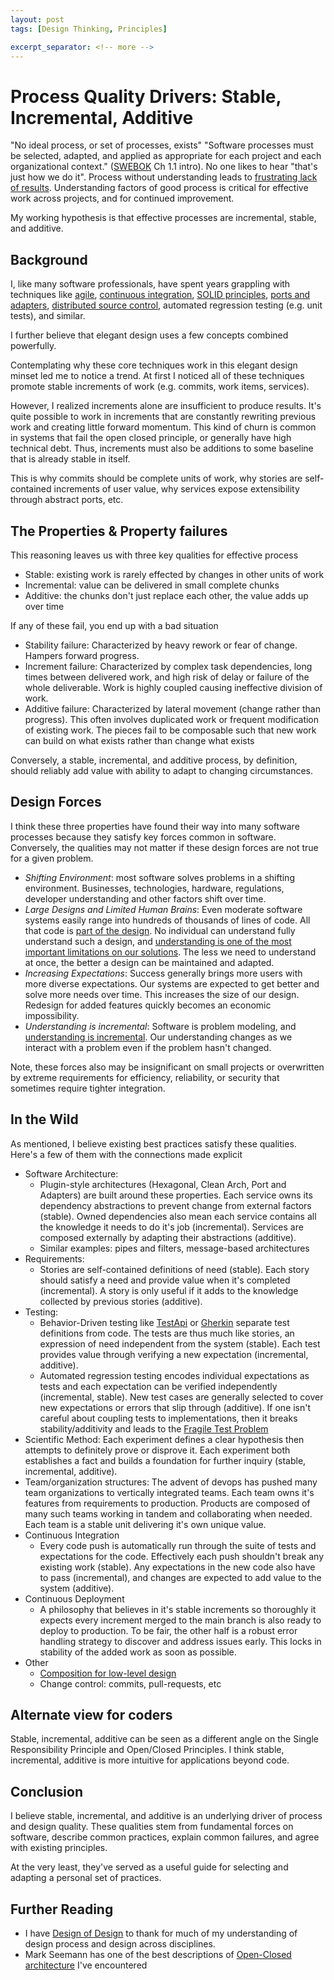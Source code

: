 ```yaml
---
layout: post
tags: [Design Thinking, Principles]

excerpt_separator: <!-- more -->
---
```


# Process Quality Drivers: Stable, Incremental, Additive

<!-- TODO: This is one worth having reviewed before I release it -->

"No ideal process, or set of processes, exists" "Software processes must be selected, adapted, and applied as appropriate for each project and each organizational context." ([SWEBOK](https://www.computer.org/education/bodies-of-knowledge/software-engineering/v3) Ch 1.1 intro). No one likes to hear "that's just how we do it". Process without understanding leads to [frustrating lack of results](https://stevemcconnell.com/articles/cargo-cult-software-engineering/). Understanding factors of good process is critical for effective work across projects, and for continued improvement.

My working hypothesis is that effective processes are incremental, stable, and additive.

<!-- more -->


## Background

I, like many software professionals, have spent years grappling with techniques like [agile](https://agilemanifesto.org/), [continuous integration](https://en.wikipedia.org/wiki/Continuous_integration), [SOLID principles](https://en.wikipedia.org/wiki/SOLID), [ports and adapters](https://blog.ploeh.dk/2013/12/03/layers-onions-ports-adapters-its-all-the-same/), [distributed source control](https://en.wikipedia.org/wiki/Distributed_version_control), automated regression testing (e.g. unit tests), and similar.

I further believe that elegant design uses a few concepts combined powerfully.

Contemplating why these core techniques work in this elegant design minset led me to notice a trend. At first I noticed all of these techniques promote stable increments of work (e.g. commits, work items, services).

However, I realized increments alone are insufficient to produce results. It's quite possible to work in increments that are constantly rewriting previous work and creating little forward momentum. This kind of churn is common in systems that fail the open closed principle, or generally have high technical debt. Thus, increments must also be additions to some baseline that is already stable in itself. 

This is why commits should be complete units of work, why stories are self-contained increments of user value, why services expose extensibility through abstract ports, etc.


## The Properties & Property failures

This reasoning leaves us with three key qualities for effective process
- Stable: existing work is rarely effected by changes in other units of work
- Incremental: value can be delivered in small complete chunks
- Additive: the chunks don't just replace each other, the value adds up over time

If any of these fail, you end up with a bad situation

- Stability failure: Characterized by heavy rework or fear of change. Hampers forward progress.
- Increment failure: Characterized by complex task dependencies, long times between delivered work, and high risk of delay or failure of the whole deliverable. Work is highly coupled causing ineffective division of work.
- Additive failure: Characterized by lateral movement (change rather than progress). This often involves duplicated work or frequent modification of existing work. The pieces fail to be composable such that new work can build on what exists rather than change what exists

Conversely, a stable, incremental, and additive process, by definition, should reliably add value with ability to adapt to changing circumstances.

## Design Forces

I think these three properties have found their way into many software processes because they satisfy key forces common in software. Conversely, the qualities may not matter if these design forces are not true for a given problem.

- *Shifting Environment*: most software solves problems in a shifting environment. Businesses, technologies, hardware, regulations, developer understanding and other factors shift over time.
- *Large Designs and Limited Human Brains*: Even moderate software systems easily range into hundreds of thousands of lines of code. All that code is [part of the design](https://www.developerdotstar.com/mag/articles/reeves_design.html). No individual can understand fully understand such a design, and [understanding is one of the most important limitations on our solutions](https://dl.acm.org/doi/10.1145/355604.361591). The less we need to understand at once, the better a design can be maintained and adapted.
- *Increasing Expectations*: Success generally brings more users with more diverse expectations. Our systems are expected to get better and solve more needs over time. This increases the size of our design. Redesign for added features quickly becomes an economic impossibility.
- *Understanding is incremental*: Software is problem modeling, and [understanding is incremental](https://en.wikipedia.org/wiki/Scientific_method). Our understanding changes as we interact with a problem even if the problem hasn't changed.

Note, these forces also may be insignificant on small projects or overwritten by extreme requirements for efficiency, reliability, or security that sometimes require tighter integration.


## In the Wild

As mentioned, I believe existing best practices satisfy these qualities. Here's a few of them with the connections made explicit

- Software Architecture: 
  - Plugin-style architectures (Hexagonal, Clean Arch, Port and Adapters) are built around these properties. Each service owns its dependency abstractions to prevent change from external factors (stable). Owned dependencies also mean each service contains all the knowledge it needs to do it's job (incremental). Services are composed externally by adapting their abstractions (additive).
  - Similar examples: pipes and filters, message-based architectures 
- Requirements: 
  - Stories are self-contained definitions of need (stable). Each story should satisfy a need and provide value when it's completed (incremental). A story is only useful if it adds to the knowledge collected by previous stories (additive).
- Testing: 
  - Behavior-Driven testing like [TestApi](../_posts/2020-08-21-Test-Api-InPractice.md) or [Gherkin](https://specflow.org/learn/gherkin/) separate test definitions from code. The tests are thus much like stories, an expression of need independent from the system (stable). Each test provides value through verifying a new expectation (incremental, additive).
  - Automated regression testing encodes individual expectations as tests and each expectation can be verified independently (incremental, stable). New test cases are generally selected to cover new expectations or errors that slip through (additive). If one isn't careful about coupling tests to implementations, then it breaks stability/additivity and leads to the [Fragile Test Problem](http://xunitpatterns.com/Fragile%20Test.html)
- Scientific Method: Each experiment defines a clear hypothesis then attempts to definitely prove or disprove it. Each experiment both establishes a fact and builds a foundation for further inquiry (stable, incremental, additive).
- Team/organization structures: The advent of devops has pushed many team organizations to vertically integrated teams. Each team owns it's features from requirements to production. Products are composed of many such teams working in tandem and collaborating when needed. Each team is a stable unit delivering it's own unique value.
- Continuous Integration 
  - Every code push is automatically run through the suite of tests and expectations for the code. Effectively each push shouldn't break any existing work (stable). Any expectations in the new code also have to pass (incremental), and changes are expected to add value to the system (additive). 
- Continuous Deployment
  - A philosophy that believes in it's stable increments so thoroughly it expects every increment merged to the main branch is also ready to deploy to production. To be fair, the other half is a robust error handling strategy to discover and address issues early. This locks in stability of the added work as soon as possible.
- Other
  - [Composition for low-level design](https://fsharpforfunandprofit.com/composition/)
  - Change control: commits, pull-requests, etc

## Alternate view for coders

Stable, incremental, additive can be seen as a different angle on the Single Responsibility Principle and Open/Closed Principles. I think stable, incremental, additive is more intuitive for applications beyond code.

## Conclusion

I believe stable, incremental, and additive is an underlying driver of process and design quality. These qualities stem from fundamental forces on software, describe common practices, explain common failures, and agree with existing principles. 

At the very least, they've served as a useful guide for selecting and adapting a personal set of practices. 

## Further Reading
- I have [Design of Design](https://www.amazon.com/Design-Essays-Computer-Scientist/dp/B005YWVRE2) to thank for much of my understanding of design process and design across disciplines.
- Mark Seemann has one of the best descriptions of [Open-Closed architecture](https://blog.ploeh.dk/2013/12/03/layers-onions-ports-adapters-its-all-the-same/) I've encountered
